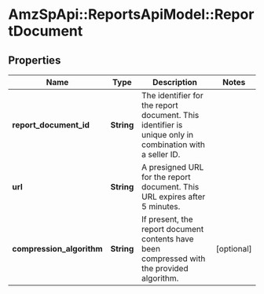 # AmzSpApi::ReportsApiModel::ReportDocument

## Properties
Name | Type | Description | Notes
------------ | ------------- | ------------- | -------------
**report_document_id** | **String** | The identifier for the report document. This identifier is unique only in combination with a seller ID. | 
**url** | **String** | A presigned URL for the report document. This URL expires after 5 minutes. | 
**compression_algorithm** | **String** | If present, the report document contents have been compressed with the provided algorithm. | [optional] 

